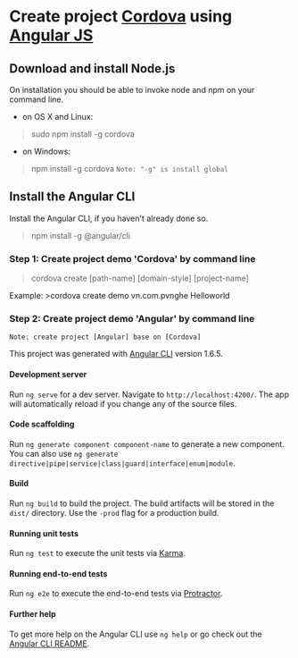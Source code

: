 # Create project [Cordova](https://cordova.apache.org) using [Angular JS](https://github.com/angular/angular-cli)

## Download and install Node.js
On installation you should be able to invoke node and npm on your command line.
* on OS X and Linux:
> sudo npm install -g cordova

* on Windows:
> npm install -g cordova
`Note: "-g" is install global` 

## Install the Angular CLI
Install the Angular CLI, if you haven't already done so.
>npm install -g @angular/cli

### Step 1: Create project demo 'Cordova' by command line
>cordova create [path-name] [domain-style] [project-name]

Example: >cordova create demo vn.com.pvnghe Helloworld

### Step 2: Create project demo 'Angular' by command line
`Note: create project [Angular] base on [Cordova]`

This project was generated with [Angular CLI](https://github.com/angular/angular-cli) version 1.6.5.

#### Development server
Run `ng serve` for a dev server. Navigate to `http://localhost:4200/`. The app will automatically reload if you change any of the source files.

#### Code scaffolding
Run `ng generate component component-name` to generate a new component. You can also use `ng generate directive|pipe|service|class|guard|interface|enum|module`.

#### Build
Run `ng build` to build the project. The build artifacts will be stored in the `dist/` directory. Use the `-prod` flag for a production build.

#### Running unit tests
Run `ng test` to execute the unit tests via [Karma](https://karma-runner.github.io).

#### Running end-to-end tests
Run `ng e2e` to execute the end-to-end tests via [Protractor](http://www.protractortest.org/).

#### Further help
To get more help on the Angular CLI use `ng help` or go check out the [Angular CLI README](https://github.com/angular/angular-cli/blob/master/README.md).
